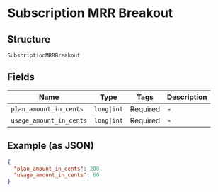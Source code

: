 
# Subscription MRR Breakout

## Structure

`SubscriptionMRRBreakout`

## Fields

| Name | Type | Tags | Description |
|  --- | --- | --- | --- |
| `plan_amount_in_cents` | `long\|int` | Required | - |
| `usage_amount_in_cents` | `long\|int` | Required | - |

## Example (as JSON)

```json
{
  "plan_amount_in_cents": 208,
  "usage_amount_in_cents": 60
}
```

